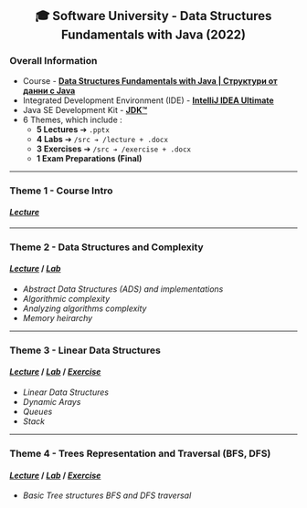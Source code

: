 <h2 align="center">🎓 Software University - Data Structures Fundamentals with Java (2022)</h2>

### Overall Information
* Course - [**Data Structures Fundamentals with Java | Структури от данни с Java**](https://softuni.bg/trainings/3671/data-structures-fundamentals-with-java-february-2022)
* Integrated Development Environment (IDE) - [**IntelliJ IDEA Ultimate**](https://www.jetbrains.com/idea/)
* Java SE Development Kit - [**JDK™**](https://www.oracle.com/java/technologies/downloads/#jdk17-windows)
* 6 Themes, which include :
    * **5 Lectures** ➔ ``.pptx``
    * **4 Labs** ➔ ``/src ➔ /lecture + .docx``
    * **3 Exercises** ➔ ``/src ➔ /exercise + .docx``
    * **1 Exam Preparations (Final)**
---
### Theme 1 - Course Intro
#### [_**Lecture**_](https://github.com/rythm-net/SoftUni/blob/main/Data%20Structures%20Fundamentals%20with%20Java/T01%20-%20Course%20Intro/01.%20Course%20Introduction%20(February%202022).pptx)
---
### Theme 2 - Data Structures and Complexity
#### [**_Lecture_**](https://github.com/rythm-net/SoftUni/blob/main/Data%20Structures%20Fundamentals%20with%20Java/T02%20-%20Data%20Structures%20and%20Complexity/02.%20Data%20Structures%20and%20Complexity.pptx) **/** [**_Lab_**](https://github.com/rythm-net/SoftUni/tree/main/Data%20Structures%20Fundamentals%20with%20Java/T02%20-%20Data%20Structures%20and%20Complexity/src)
* _Abstract Data Structures (ADS) and implementations_
* _Algorithmic complexity_
* _Analyzing algorithms complexity_
* _Memory heirarchy_
---
### Theme 3 - Linear Data Structures
#### [**_Lecture_**](https://github.com/rythm-net/SoftUni/blob/main/Data%20Structures%20Fundamentals%20with%20Java/T03%20-%20Linear%20Data%20Structures/03.%20Linear%20Data%20Structures.pptx) **/** [**_Lab_**](https://github.com/rythm-net/SoftUni/tree/main/Data%20Structures%20Fundamentals%20with%20Java/T03%20-%20Linear%20Data%20Structures/src/lecture) **/** [**_Exercise_**](https://github.com/rythm-net/SoftUni/tree/main/Data%20Structures%20Fundamentals%20with%20Java/T03%20-%20Linear%20Data%20Structures/src/exercise)
* _Linear Data Structures_
* _Dynamic Arays_
* _Queues_
* _Stack_
---
### Theme 4 - Trees Representation and Traversal (BFS, DFS)
#### [**_Lecture_**](https://github.com/rythm-net/SoftUni/blob/main/Data%20Structures%20Fundamentals%20with%20Java/T04%20-%20Trees%20Representation%20and%20Traversal%20(BFS%2C%20DFS)/04.%20Trees%20Representation%20and%20Traversal%20(BFS%2C%20DFS).pptx) **/** [**_Lab_**](https://github.com/rythm-net/SoftUni/tree/main/Data%20Structures%20Fundamentals%20with%20Java/T04%20-%20Trees%20Representation%20and%20Traversal%20(BFS%2C%20DFS)/src/lecture) **/** [**_Exercise_**](https://github.com/rythm-net/SoftUni/tree/main/Data%20Structures%20Fundamentals%20with%20Java/T04%20-%20Trees%20Representation%20and%20Traversal%20(BFS%2C%20DFS)/src/exercise)
* _Basic Tree structures BFS and DFS traversal_
